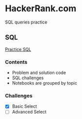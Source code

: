 # HackerRank.com
SQL queries practice

## SQL
[Practice SQL](https://www.hackerrank.com/domains/sql?badge_type=sql&filters%5Bstatus%5D%5B%5D=solved)

### Contents
- Problem and solution code
- SQL challenges
- Notebooks are grouped by topic

### Challenges
- [X] Basic Select
- [ ] Advanced Select
